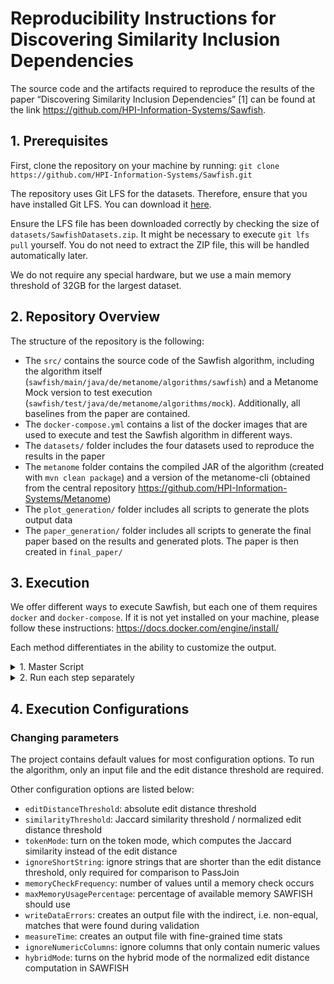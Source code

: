 # Reproducibility Instructions for Discovering Similarity Inclusion Dependencies

The source code and the artifacts required to reproduce the results of the paper “Discovering Similarity Inclusion Dependencies” [1] can be found at the link <https://github.com/HPI-Information-Systems/Sawfish>.

## 1. Prerequisites

First, clone the repository on your machine by running:
`git clone https://github.com/HPI-Information-Systems/Sawfish.git`

The repository uses Git LFS for the datasets. Therefore, ensure that you have installed Git LFS. You can download it [here](https://git-lfs.com/).

Ensure the LFS file has been downloaded correctly by checking the size of `datasets/SawfishDatasets.zip`. It might be necessary to execute `git lfs pull` yourself. You do not need to extract the ZIP file, this will be handled automatically later.

We do not require any special hardware, but we use a main memory threshold of 32GB for the largest dataset. 

## 2. Repository Overview

The structure of the repository is the following:

- The `src/` contains the source code of the Sawfish algorithm, including the algorithm itself (`sawfish/main/java/de/metanome/algorithms/sawfish`) and a Metanome Mock version to test execution (`sawfish/test/java/de/metanome/algorithms/mock`). Additionally, all baselines from the paper are contained.
- The `docker-compose.yml` contains a list of the docker images that are used to execute and test the Sawfish algorithm in different ways.
- The `datasets/` folder includes the four datasets used to reproduce the results in the paper
- The `metanome` folder contains the compiled JAR of the algorithm (created with `mvn clean package`) and a version of the metanome-cli (obtained from the central repository https://github.com/HPI-Information-Systems/Metanome)
- The `plot_generation/` folder includes all scripts to generate the plots output data
- The `paper_generation/` folder includes all scripts to generate the final paper based on the results and generated plots. The paper is then created in `final_paper/`

## 3. Execution

We offer different ways to execute Sawfish, but each one of them requires `docker` and `docker-compose`. If it is not yet installed on your machine, please follow these instructions: <https://docs.docker.com/engine/install/>

Each method differentiates in the ability to customize the output.

<details>
<summary>1. Master Script</summary>

The Master Script is the least customizable, but with one command, the following things will be done:

1. Fetch required input data for Sawfish by unzipping `datasets/SawfishDatasets.zip`
2. Execution of all experiments for the datasets used in the paper (may take up to a week to finish). A single experiment should take at most around two hours. Since the IMDB dataset consistently timed out in ED mode, we excluded those experiments altogether to save time.
3. Generation of all the plots & graphs that can be found in the paper (after execution visible in `paper_generation/figures/` directory)
4. Full compilation of the paper with all new statistics, graphs & plots (after execution visible in `final_paper/paperSINDsKaminsky.pdf`)

The master script can be executed with the .sh file `master-script.sh`.
If you are on MacOS or Linux do the following steps:

1. Make the script executable by running: `chmod +x master-script.sh`
2. Execute `master-script.sh` by running: `sh master-script.sh`

If you are on Windows, do the following steps:

0. Ensure that you are using [Git Bash](https://gitforwindows.org/), [Cygwin](https://www.cygwin.com/) or [Windows Subsystem for Linux (WSL)](https://learn.microsoft.com/en-us/windows/wsl/install).
1. Make the script executable by running:  `chmod +x master-script.sh`
2. Execute `master-script.sh` by running: `./master-script.sh`

</details>

<details>
<summary>2. Run each step separately</summary>

You can also run each step separately, with different docker images.

- To extract the datasets, use `docker-compose up sawfish-datasets-extraction`
- To run all the scripts to generate the results, execute `docker-compose up sawfish-result-generation`
- After generating the results, you can generate the plots seen in the paper with `docker-compose up sawfish-plot-generation`
- To generate the final paper with the new plots, execute `docker-compose up sawfish-paper-generation`

</details>

## 4. Execution Configurations

### Changing parameters

The project contains default values for most configuration options. To run the algorithm, only an input file and the edit distance threshold are required.

Other configuration options are listed below:

- `editDistanceThreshold`: absolute edit distance threshold
- `similarityThreshold`: Jaccard similarity threshold / normalized edit distance threshold
- `tokenMode`: turn on the token mode, which computes the Jaccard similarity instead of the edit distance
- `ignoreShortString`: ignore strings that are shorter than the edit distance threshold, only required for comparison to PassJoin
- `memoryCheckFrequency`: number of values until a memory check occurs
- `maxMemoryUsagePercentage`: percentage of available memory SAWFISH should use
- `writeDataErrors`: creates an output file with the indirect, i.e. non-equal, matches that were found during validation
- `measureTime`: creates an output file with fine-grained time stats
- `ignoreNumericColumns`: ignore columns that only contain numeric values
- `hybridMode`: turns on the hybrid mode of the normalized edit distance computation in SAWFISH
